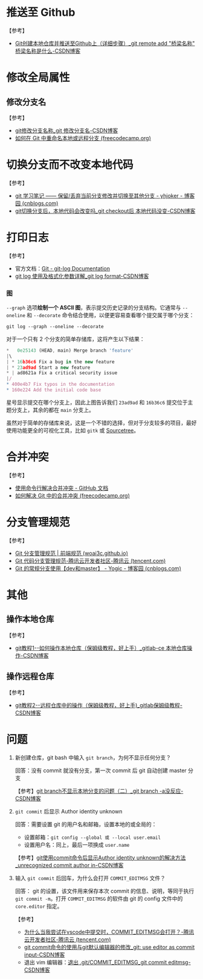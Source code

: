 # 推送至 Github

【参考】

- [Git创建本地仓库并推送至Github上（详细步骤）_git remote add "桥梁名称" 桥梁名称是什么-CSDN博客](https://blog.csdn.net/Rao_Limon/article/details/108418233)

# 修改全局属性

## 修改分支名

【参考】

- [git修改分支名称_git 修改分支名-CSDN博客](https://blog.csdn.net/weixin_49343190/article/details/121924241)
- [如何在 Git 中重命名本地或远程分支 (freecodecamp.org)](https://www.freecodecamp.org/chinese/news/how-to-rename-a-local-or-remote-branch-in-git)

# 切换分支而不改变本地代码

【参考】

- [git 学习笔记 —— 保留/丢弃当前分支修改并切换至其他分支 - yhjoker - 博客园 (cnblogs.com)](https://www.cnblogs.com/yhjoker/p/11776240.html)
- [git切换分支后，本地代码会改变吗_git checkout后 本地代码没变-CSDN博客](https://blog.csdn.net/weixin_45813802/article/details/129200139)

# 打印日志

【参考】

- 官方文档：[Git - git-log Documentation](https://git.github.io/git-scm.com/docs/git-log/zh_HANS-CN)
- [git log 使用及格式化参数详解_git log format-CSDN博客](https://blog.csdn.net/u011106915/article/details/105836289)

### 图

`--graph` 选项**绘制一个 ASCII 图**，表示提交历史记录的分支结构。它通常与 `--oneline` 和 `--decorate` 命令结合使用，以便更容易查看哪个提交属于哪个分支：

```css
git log --graph --oneline --decorate
```

对于一个只有 2 个分支的简单存储库，这将产生以下结果：

```js
*   0e25143 (HEAD, main) Merge branch 'feature'
|\  
| * 16b36c6 Fix a bug in the new feature
| * 23ad9ad Start a new feature
* | ad8621a Fix a critical security issue
|/  
* 400e4b7 Fix typos in the documentation
* 160e224 Add the initial code base
```

星号显示提交在哪个分支上，因此上图告诉我们 `23ad9ad` 和 `16b36c6` 提交位于主题分支上，其余的都在 `main` 分支上。

虽然对于简单的存储库来说，这是一个不错的选择，但对于分支较多的项目，最好使用功能更全的可视化工具，比如 `gitk` 或 [Sourcetree](https://www.atlassian.com/zh/software/sourcetree)。

# 合并冲突

【参考】

- [使用命令行解决合并冲突 - GitHub 文档](https://docs.github.com/zh/pull-requests/collaborating-with-pull-requests/addressing-merge-conflicts/resolving-a-merge-conflict-using-the-command-line)
- [如何解决 Git 中的合并冲突 (freecodecamp.org)](https://www.freecodecamp.org/chinese/news/resolve-merge-conflicts-in-git-a-practical-guide/)

# 分支管理规范

【参考】

- [Git 分支管理规范 | 前端规范 (woai3c.github.io)](https://woai3c.github.io/front-end-specification/git.html#git-分支管理规范)
- [Git 代码分支管理规范-腾讯云开发者社区-腾讯云 (tencent.com)](https://cloud.tencent.com/developer/article/1592957)
- [Git 的常规分支使用【dev和master】 - Yogic - 博客园 (cnblogs.com)](https://www.cnblogs.com/yogic/p/12764054.html)

# 其他

## 操作本地仓库

【参考】

- [git教程1--如何操作本地仓库（保姆级教程，好上手）_gitlab-ce 本地仓库操作-CSDN博客](https://blog.csdn.net/TroyeSivanlp/article/details/121172010)

## 操作远程仓库

【参考】

- [git教程2--远程仓库中的操作（保姆级教程，好上手)_gitlab保姆级教程-CSDN博客](https://blog.csdn.net/TroyeSivanlp/article/details/121173204)

# 问题

1. 新创建仓库，git bash 中输入 `git branch`，为何不显示任何分支？

   回答：没有 commit 就没有分支，第一次 commit 后 git 自动创建 master 分支

   【参考】[git branch不显示本地分支的问题（二）_git branch -a没反应-CSDN博客](https://blog.csdn.net/qq_39671159/article/details/81261049)

2. `git commit` 后显示 Author identity unknown

   回答：需要设置 git 的用户名和邮箱，设置本地的或全局的：

   - 设置邮箱：`git config --global 或 --local user.email`
   - 设置用户名：同上，最后一项换成 `user.name`

   【参考】[git使用commit命令后显示Author identity unknown的解决方法_unrecognized commit author in-CSDN博客](https://blog.csdn.net/qq_46036214/article/details/116275598)

3. 输入 `git commit` 后回车，为什么会打开 `COMMIT_EDITMSG` 文件？

   回答： git 的设置，该文件用来保存本次 commit 的信息、说明，等同于执行 `git commit -m`。打开 `COMMIT_EDITMSG` 的软件由 git 的 config 文件中的 `core.editor` 指定。

   【参考】

   - [为什么当我尝试在vscode中提交时，COMMIT_EDITMSG会打开？-腾讯云开发者社区-腾讯云 (tencent.com)](https://cloud.tencent.com/developer/ask/sof/107109436)
   - [git commit命令的使用与git默认编辑器的修改_git: use editor as commit input-CSDN博客](https://blog.csdn.net/longxiaowu/article/details/24017181)
   - 退出 vim 编辑器：[退出 .git/COMMIT_EDITMSG_git commit editmsg-CSDN博客](https://blog.csdn.net/qq_42770949/article/details/104974965)